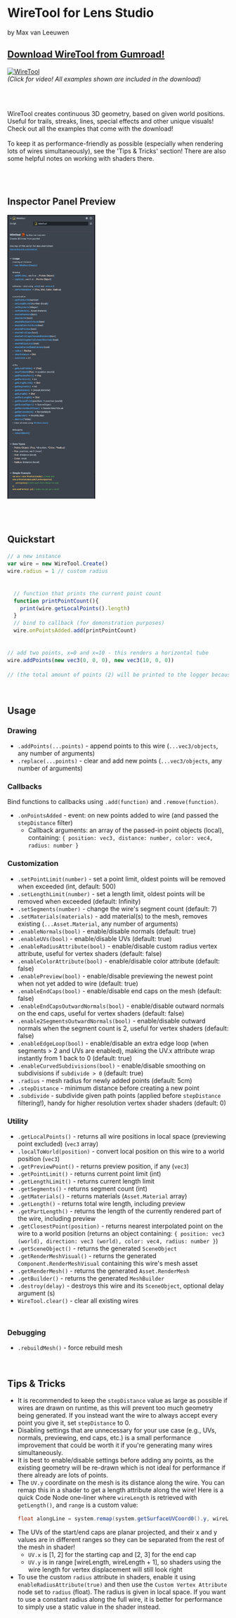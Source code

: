 # WireTool for Lens Studio
by Max van Leeuwen


## [Download WireTool from Gumroad!](https://maxvanleeuwen.gumroad.com/l/wiretool)  


[![WireTool](https://img.youtube.com/vi/JYIvN8SGf5s/0.jpg)](https://www.youtube.com/watch?v=JYIvN8SGf5s)
<br><i>(Click for video! All examples shown are included in the download)</i><br>

<br><br>

WireTool creates continuous 3D geometry, based on given world positions.
<br>Useful for trails, streaks, lines, special effects and other unique visuals!
<br>
Check out all the examples that come with the download!
<br><br>
To keep it as performance-friendly as possible (especially when rendering lots of wires simultaneously), see the 'Tips & Tricks' section! There are also some helpful notes on working with shaders there.

<br><br>

## Inspector Panel Preview

<img src="https://github.com/max-van-leeuwen/SnapLensStudio-WireTool/blob/main/WireTool%20Inspector.jpg" width="200">

<br><br>

## Quickstart

```javascript
// a new instance
var wire = new WireTool.Create()
wire.radius = 1 // custom radius


  // function that prints the current point count
  function printPointCount(){
    print(wire.getLocalPoints().length)
  }
  // bind to callback (for demonstration purposes)
  wire.onPointsAdded.add(printPointCount)


// add two points, x=0 and x=10 - this renders a horizontal tube
wire.addPoints(new vec3(0, 0, 0), new vec3(10, 0, 0))

// (the total amount of points (2) will be printed to the logger because of the callback)
```

<br>

## Usage

### Drawing

- `.addPoints(...points)` - append points to this wire (`...vec3/objects`, any number of arguments)
- `.replace(...points)` - clear and add new points (`...vec3/objects`, any number of arguments)

### Callbacks

Bind functions to callbacks using `.add(function)` and `.remove(function)`.

- `.onPointsAdded` - event: on new points added to wire (and passed the `stepDistance` filter)
  - Callback arguments: an array of the passed-in point objects (local), containing: `{ position: vec3, distance: number, color: vec4, radius: number }`

### Customization

- `.setPointLimit(number)` - set a point limit, oldest points will be removed when exceeded (int, default: 500)
- `.setLengthLimit(number)` - set a length limit, oldest points will be removed when exceeded (default: Infinity)
- `.setSegments(number)` - change the wire's segment count (default: 7)
- `.setMaterials(materials)` - add material(s) to the mesh, removes existing (`...Asset.Material`, any number of arguments)
- `.enableNormals(bool)` - enable/disable normals (default: true)
- `.enableUVs(bool)` - enable/disable UVs (default: true)
- `.enableRadiusAttribute(bool)` - enable/disable custom radius vertex attribute, useful for vertex shaders (default: false)
- `.enableColorAttribute(bool)` - enable/disable color attribute (default: false)
- `.enablePreview(bool)` - enable/disable previewing the newest point when not yet added to wire (default: true)
- `.enableEndCaps(bool)` - enable/disable end caps on the mesh (default: false)
- `.enableEndCapsOutwardNormals(bool)` - enable/disable outward normals on the end caps, useful for vertex shaders (default: false)
- `.enable2SegmentsOutwardNormals(bool)` - enable/disable outward normals when the segment count is 2, useful for vertex shaders (default: false)
- `.enableEdgeLoop(bool)` - enable/disable an extra edge loop (when segments > 2 and UVs are enabled), making the UV.x attribute wrap instantly from 1 back to 0 (default: true)
- `.enableCurvedSubdivisions(bool)` - enable/disable smoothing on subdivisions if `subdivide > 0` (default: true)
- `.radius` - mesh radius for newly added points (default: 5cm)
- `.stepDistance` - minimum distance before creating a new point
- `.subdivide` - subdivide given path points (applied before `stepDistance` filtering!), handy for higher resolution vertex shader shaders (default: 0)

### Utility

- `.getLocalPoints()` - returns all wire positions in local space (previewing point excluded) (`vec3` array)
- `.localToWorld(position)` - convert local position on this wire to a world position (`vec3`)
- `.getPreviewPoint()` - returns preview position, if any (`vec3`)
- `.getPointLimit()` - returns current point limit (int)
- `.getLengthLimit()` - returns current length limit
- `.getSegments()` - returns segment count (int)
- `.getMaterials()` - returns materials (`Asset.Material` array)
- `.getLength()` - returns total wire length, including preview
- `.getPartLength()` - returns the length of the currently rendered part of the wire, including preview
- `.getClosestPoint(position)` - returns nearest interpolated point on the wire to a world position (returns an object containing: `{ position: vec3 (world), direction: vec3 (world), color: vec4, radius: number }`)
- `.getSceneObject()` - returns the generated `SceneObject`
- `.getRenderMeshVisual()` - returns the generated `Component.RenderMeshVisual` containing this wire's mesh asset
- `.getRenderMesh()` - returns the generated `Asset.RenderMesh`
- `.getBuilder()` - returns the generated `MeshBuilder`
- `.destroy(delay)` - destroys this wire and its `SceneObject`, optional delay argument (s)
- `WireTool.clear()` - clear all existing wires

<br>

### Debugging

- `.rebuildMesh()` - force rebuild mesh

<br>

## Tips & Tricks

- It is recommended to keep the `stepDistance` value as large as possible if wires are drawn on runtime, as this will prevent too much geometry being generated. If you instead want the wire to always accept every point you give it, set `stepDistance` to 0.
- Disabling settings that are unnecessary for your use case (e.g., UVs, normals, previewing, end caps, etc.) is a small performance improvement that could be worth it if you're generating many wires simultaneously.
- It is best to enable/disable settings before adding any points, as the existing geometry will be re-drawn which is not ideal for performance if there already are lots of points.
- The `UV.y` coordinate on the mesh is its distance along the wire. You can remap this in a shader to get a length attribute along the wire! Here is a quick Code Node one-liner where `wireLength` is retrieved with `getLength()`, and `range` is a custom value:
  ```glsl
  float alongLine = system.remap(system.getSurfaceUVCoord0().y, wireLength, wireLength - range, 0., 1.);
  ```
- The UVs of the start/end caps are planar projected, and their x and y values are in different ranges so they can be separated from the rest of the mesh in shader!
  - `UV.x` is [1, 2] for the starting cap and [2, 3] for the end cap
  - `UV.y` is in range [wireLength, wireLength + 1], so shaders using the wire length for vertex displacement will still look right
- To use the custom `radius` attribute in shaders, enable it using `enableRadiusAttribute(true)` and then use the `Custom Vertex Attribute` node set to `radius` (float). The radius is given in local space. If you want to use a constant radius along the full wire, it is better for performance to simply use a static value in the shader instead.
